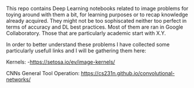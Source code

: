 This repo contains Deep Learning notebooks related to image problems for toying around with them a bit, for learning purposes or to recap knowledge already acquired. They might not be too sophiscated neither too perfect in terms of accuracy and DL best practices. Most of them are ran in Google Collaboratory.
Those that are particularly academic start with X.Y.

In order to better understand these problems I have collected some particularly usefull links and I will be gathering them here:

Kernels:
-https://setosa.io/ev/image-kernels/

CNNs General Tool Operation:
https://cs231n.github.io/convolutional-networks/